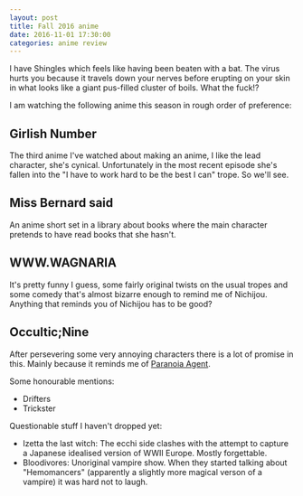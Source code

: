 ```yaml
---
layout: post
title: Fall 2016 anime
date: 2016-11-01 17:30:00
categories: anime review
---
```


I have Shingles which feels like having been beaten with a bat. The virus hurts you because it travels down your nerves before erupting on your skin in what looks like a giant pus-filled cluster of boils. What the fuck!?

I am watching the following anime this season in rough order of preference:

## Girlish Number

The third anime I've watched about making an anime, I like the lead character, she's cynical. Unfortunately in the most recent episode she's fallen into the "I have to work hard to be the best I can" trope. So we'll see.

## Miss Bernard said

An anime short set in a library about books where the main character pretends to have read books that she hasn't.

## WWW.WAGNARIA

It's pretty funny I guess, some fairly original twists on the usual tropes and some comedy that's almost bizarre enough to remind me of Nichijou. Anything that reminds you of Nichijou has to be good?

## Occultic;Nine

After persevering some very annoying characters there is a lot of promise in this. Mainly because it reminds me of [Paranoia Agent](https://myanimelist.net/anime/323/Mousou_Dairinin).

Some honourable mentions:
 * Drifters
 * Trickster

Questionable stuff I haven't dropped yet:
 * Izetta the last witch: The ecchi side clashes with the attempt to capture a Japanese idealised version of WWII Europe. Mostly forgettable.
 * Bloodivores: Unoriginal vampire show. When they started talking about "Hemomancers" (apparently a slightly more magical verson of a vampire) it was hard not to laugh.
